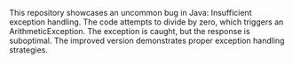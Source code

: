 This repository showcases an uncommon bug in Java: Insufficient exception handling. The code attempts to divide by zero, which triggers an ArithmeticException. The exception is caught, but the response is suboptimal.  The improved version demonstrates proper exception handling strategies.